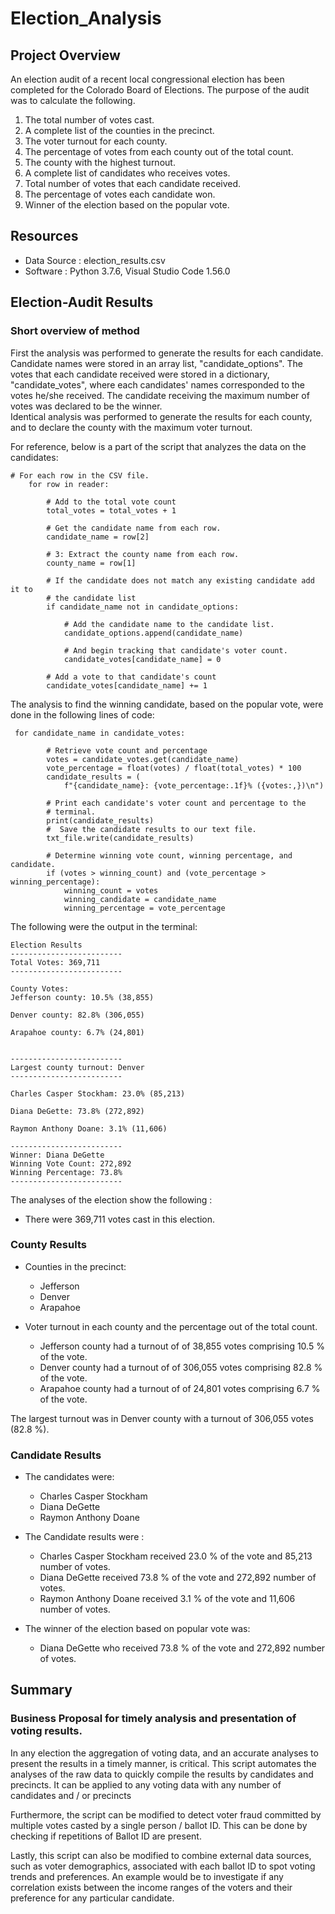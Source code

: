 # Election_Analysis

## Project Overview
An election audit of a recent local congressional election has been completed for the Colorado Board of Elections. The purpose of the audit was to calculate the following.

1. The total number of votes cast.
2. A complete list of the counties in the precinct.
3. The voter turnout for each county.
4. The percentage of votes from each county out of the total count.
5. The county with the highest turnout.
6. A complete list of candidates who receives votes.
7. Total number of votes that each candidate received.
8. The percentage of votes each candidate won.
9. Winner of the election based on the popular vote.

## Resources
- Data Source : election_results.csv
- Software : Python 3.7.6, Visual Studio Code 1.56.0

## Election-Audit Results

### Short overview of method
First the analysis was performed to generate the results for each candidate. Candidate names were stored in an array list, "candidate_options".
The votes that each candidate received were stored in a dictionary, "candidate_votes", where each candidates' names corresponded to the votes he/she received. The candidate receiving the maximum number of votes was declared to be the winner.\
Identical analysis was performed to generate the results for each county, and to declare the county with the maximum voter turnout.

For reference, below is a part of the script that analyzes the data on the candidates:
```
# For each row in the CSV file.
    for row in reader:

        # Add to the total vote count
        total_votes = total_votes + 1

        # Get the candidate name from each row.
        candidate_name = row[2]

        # 3: Extract the county name from each row.
        county_name = row[1]

        # If the candidate does not match any existing candidate add it to
        # the candidate list
        if candidate_name not in candidate_options:

            # Add the candidate name to the candidate list.
            candidate_options.append(candidate_name)

            # And begin tracking that candidate's voter count.
            candidate_votes[candidate_name] = 0

        # Add a vote to that candidate's count
        candidate_votes[candidate_name] += 1
```
The analysis to find the winning candidate, based on the popular vote, were done in the following lines of code:
```
 for candidate_name in candidate_votes:

        # Retrieve vote count and percentage
        votes = candidate_votes.get(candidate_name)
        vote_percentage = float(votes) / float(total_votes) * 100
        candidate_results = (
            f"{candidate_name}: {vote_percentage:.1f}% ({votes:,})\n")

        # Print each candidate's voter count and percentage to the
        # terminal.
        print(candidate_results)
        #  Save the candidate results to our text file.
        txt_file.write(candidate_results)

        # Determine winning vote count, winning percentage, and candidate.
        if (votes > winning_count) and (vote_percentage > winning_percentage):
            winning_count = votes
            winning_candidate = candidate_name
            winning_percentage = vote_percentage
```

The following were the output in the terminal:
```
Election Results
-------------------------
Total Votes: 369,711     
-------------------------

County Votes:
Jefferson county: 10.5% (38,855)

Denver county: 82.8% (306,055)

Arapahoe county: 6.7% (24,801)


-------------------------
Largest county turnout: Denver
-------------------------

Charles Casper Stockham: 23.0% (85,213)

Diana DeGette: 73.8% (272,892)

Raymon Anthony Doane: 3.1% (11,606)

-------------------------
Winner: Diana DeGette
Winning Vote Count: 272,892
Winning Percentage: 73.8%
-------------------------
```

The analyses of the election show the following :
- There were 369,711 votes cast in this election.

### County Results
- Counties in the precinct:
    - Jefferson
    - Denver
    - Arapahoe
    
- Voter turnout in each county and the percentage out of the total count.
    - Jefferson county had a turnout of of 38,855 votes comprising 10.5 % of the vote.
    - Denver county had a turnout of of 306,055 votes comprising 82.8 % of the vote.
    - Arapahoe county had a turnout of of 24,801 votes comprising 6.7 % of the vote.
    
The largest turnout was in Denver county with a turnout of 306,055 votes (82.8 %).

### Candidate Results
- The candidates were:
    - Charles Casper Stockham
    - Diana DeGette
    - Raymon Anthony Doane
    
- The Candidate results were :
    - Charles Casper Stockham received 23.0 % of the vote and 85,213 number of votes.
    - Diana DeGette received 73.8 % of the vote and 272,892 number of votes.
    - Raymon Anthony Doane received 3.1 % of the vote and 11,606 number of votes.
    
- The winner of the election based on popular vote was:
    - Diana DeGette who received 73.8 % of the vote and 272,892 number of votes.

## Summary
### Business Proposal for timely analysis and presentation of voting results.

In any election the aggregation of voting data, and an accurate analyses to present the results in a timely manner, is critical.
This script automates the analyses of the raw data to quickly compile the results by candidates and precincts. It can be applied to any voting data with any number of candidates and / or precincts

Furthermore, the script can be modified to detect voter fraud committed by multiple votes casted by a single person / ballot ID. This can be done by checking if repetitions of Ballot ID are present.

Lastly, this script can also be modified to combine external data sources, such as voter demographics, associated with each ballot ID to spot voting trends and preferences. An example would be to investigate if any correlation exists between the income ranges of the voters and their preference for any particular candidate.  


